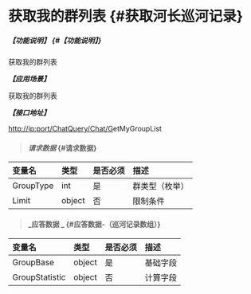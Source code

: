 # 获取我的群列表 {#获取河长巡河记录}

##### _【功能说明】_ {#【功能说明】}

获取我的群列表

_**【应用场景】**_

获取我的群列表

_**【接口地址】**_

[http://ip:port/ChatQuery/Chat/G](http://ip:port/HMQuery/PatrolRiver/GetPatrolRivers)etMyGroupList

> #### _请求数据_ {#请求数据}

| 变量名 | 类型 | 是否必须 | 描述 |
| :--- | :--- | :--- | :--- |
| GroupType | int | 是 | 群类型（枚举） |
| Limit | object | 否 | 限制条件 |

> #### _应答数据 _ {#应答数据-（巡河记录数组）}

| 变量名 | 类型 | 是否必须 | 描述 |
| :--- | :--- | :--- | :--- |
| GroupBase | object | 是 | 基础字段 |
| GroupStatistic | object | 否 | 计算字段 |



